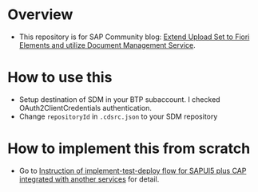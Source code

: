 # Overview
- This repository is for SAP Community blog: [Extend Upload Set to Fiori Elements and utilize Document Management Service](https://community.sap.com/t5/technology-blogs-by-members/extend-upload-set-to-fiori-elements-and-utilize-document-management-service/ba-p/13613911).

# How to use this
- Setup destination of SDM in your BTP subaccount. I checked OAuth2ClientCredentials authentication.
- Change `repositoryId` in `.cdsrc.json` to your SDM repository

# How to implement this from scratch
- Go to [Instruction of implement-test-deploy flow for SAPUI5 plus CAP integrated with another services](https://community.sap.com/t5/technology-blogs-by-members/instruction-of-implement-test-deploy-flow-for-sapui5-plus-cap-integrated/ba-p/13636306) for detail.
